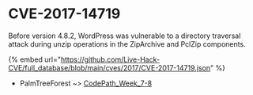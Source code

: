 # CVE-2017-14719

Before version 4.8.2, WordPress was vulnerable to a directory traversal attack during unzip operations in the ZipArchive and PclZip components.

{% embed url="https://github.com/Live-Hack-CVE/full_database/blob/main/cves/2017/CVE-2017-14719.json" %}


* PalmTreeForest ~> [CodePath_Week_7-8](https://zeste.alice-snow.ru/2017/database/cve-2017-14719/codepath_week_7-8-palmtreeforest)